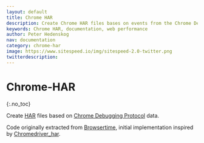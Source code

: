 ```yaml
---
layout: default
title: Chrome HAR
description: Create Chrome HAR files bases on events from the Chrome Debugging Protocol.
keywords: Chrome HAR, documentation, web performance
author: Peter Hedenskog
nav: documentation
category: chrome-har
image: https://www.sitespeed.io/img/sitespeed-2.0-twitter.png
twitterdescription:
---
```


# Chrome-HAR
{:.no_toc}

Create [HAR](http://www.softwareishard.com/blog/har-12-spec/) files based on [Chrome Debugging Protocol](https://developer.chrome.com/devtools/docs/debugger-protocol) data.

Code originally extracted from [Browsertime](https://github.com/sitespeedio/browsertime), initial implementation inspired by [Chromedriver_har](https://github.com/woodsaj/chromedriver_har).
